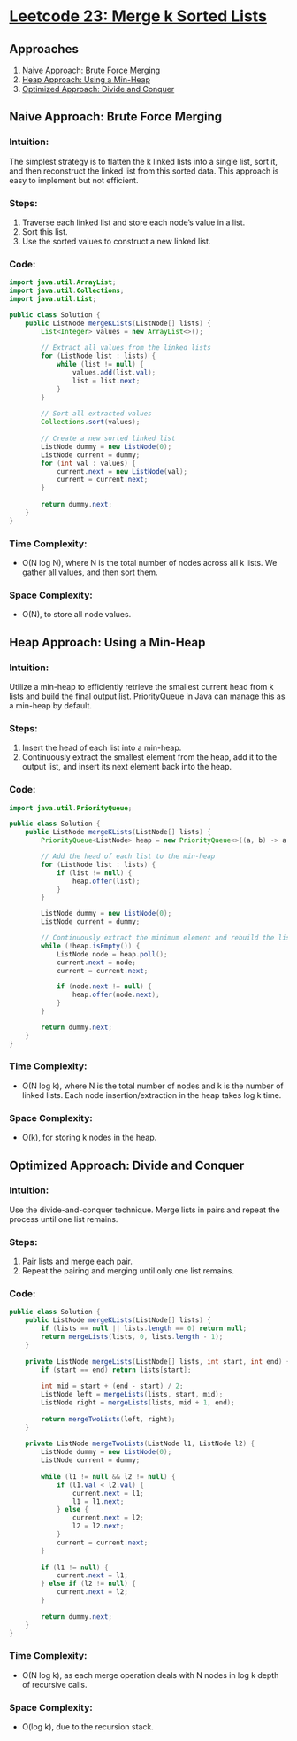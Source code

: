 # [Leetcode 23: Merge k Sorted Lists](https://leetcode.com/problems/merge-k-sorted-lists/)

## Approaches
1. [Naive Approach: Brute Force Merging](#naive-approach-brute-force-merging)
2. [Heap Approach: Using a Min-Heap](#heap-approach-using-a-min-heap)
3. [Optimized Approach: Divide and Conquer](#optimized-approach-divide-and-conquer)

## Naive Approach: Brute Force Merging

### Intuition:
The simplest strategy is to flatten the k linked lists into a single list, sort it, and then reconstruct the linked list from this sorted data. This approach is easy to implement but not efficient.

### Steps:
1. Traverse each linked list and store each node’s value in a list.
2. Sort this list.
3. Use the sorted values to construct a new linked list.

### Code:
```java
import java.util.ArrayList;
import java.util.Collections;
import java.util.List;

public class Solution {
    public ListNode mergeKLists(ListNode[] lists) {
        List<Integer> values = new ArrayList<>();
        
        // Extract all values from the linked lists
        for (ListNode list : lists) {
            while (list != null) {
                values.add(list.val);
                list = list.next;
            }
        }
        
        // Sort all extracted values
        Collections.sort(values);
        
        // Create a new sorted linked list
        ListNode dummy = new ListNode(0);
        ListNode current = dummy;
        for (int val : values) {
            current.next = new ListNode(val);
            current = current.next;
        }
        
        return dummy.next;
    }
}
```
### Time Complexity:
- O(N log N), where N is the total number of nodes across all k lists. We gather all values, and then sort them.

### Space Complexity:
- O(N), to store all node values.

## Heap Approach: Using a Min-Heap

### Intuition:
Utilize a min-heap to efficiently retrieve the smallest current head from k lists and build the final output list. PriorityQueue in Java can manage this as a min-heap by default.

### Steps:
1. Insert the head of each list into a min-heap.
2. Continuously extract the smallest element from the heap, add it to the output list, and insert its next element back into the heap.

### Code:
```java
import java.util.PriorityQueue;

public class Solution {
    public ListNode mergeKLists(ListNode[] lists) {
        PriorityQueue<ListNode> heap = new PriorityQueue<>((a, b) -> a.val - b.val);

        // Add the head of each list to the min-heap
        for (ListNode list : lists) {
            if (list != null) {
                heap.offer(list);
            }
        }

        ListNode dummy = new ListNode(0);
        ListNode current = dummy;

        // Continuously extract the minimum element and rebuild the list
        while (!heap.isEmpty()) {
            ListNode node = heap.poll();
            current.next = node;
            current = current.next;

            if (node.next != null) {
                heap.offer(node.next);
            }
        }

        return dummy.next;
    }
}
```

### Time Complexity:
- O(N log k), where N is the total number of nodes and k is the number of linked lists. Each node insertion/extraction in the heap takes log k time.

### Space Complexity:
- O(k), for storing k nodes in the heap.

## Optimized Approach: Divide and Conquer

### Intuition:
Use the divide-and-conquer technique. Merge lists in pairs and repeat the process until one list remains.

### Steps:
1. Pair lists and merge each pair.
2. Repeat the pairing and merging until only one list remains.

### Code:
```java
public class Solution {
    public ListNode mergeKLists(ListNode[] lists) {
        if (lists == null || lists.length == 0) return null;
        return mergeLists(lists, 0, lists.length - 1);
    }
    
    private ListNode mergeLists(ListNode[] lists, int start, int end) {
        if (start == end) return lists[start];
        
        int mid = start + (end - start) / 2;
        ListNode left = mergeLists(lists, start, mid);
        ListNode right = mergeLists(lists, mid + 1, end);
        
        return mergeTwoLists(left, right);
    }
    
    private ListNode mergeTwoLists(ListNode l1, ListNode l2) {
        ListNode dummy = new ListNode(0);
        ListNode current = dummy;
        
        while (l1 != null && l2 != null) {
            if (l1.val < l2.val) {
                current.next = l1;
                l1 = l1.next;
            } else {
                current.next = l2;
                l2 = l2.next;
            }
            current = current.next;
        }
        
        if (l1 != null) {
            current.next = l1;
        } else if (l2 != null) {
            current.next = l2;
        }
        
        return dummy.next;
    }
}
```

### Time Complexity:
- O(N log k), as each merge operation deals with N nodes in log k depth of recursive calls.

### Space Complexity:
- O(log k), due to the recursion stack.

